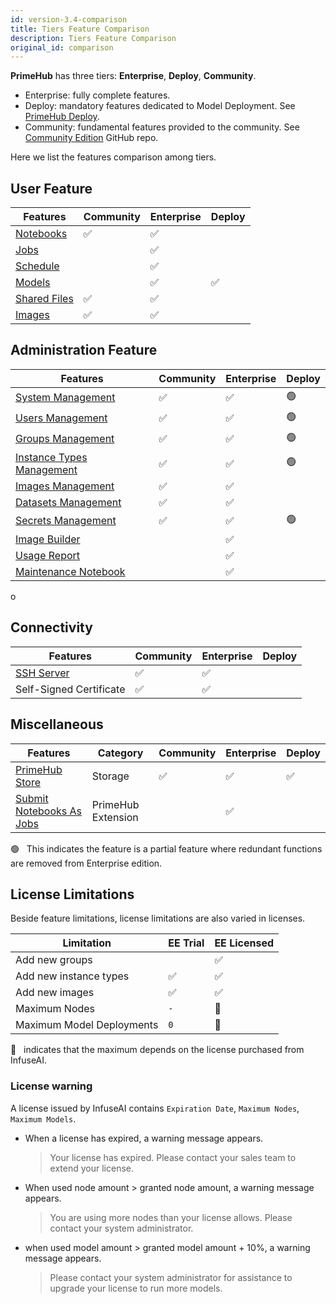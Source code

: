 ```yaml
---
id: version-3.4-comparison
title: Tiers Feature Comparison
description: Tiers Feature Comparison
original_id: comparison
---
```



**PrimeHub** has three tiers: **Enterprise**, **Deploy**, **Community**.

+ <span class="ee-only">Enterprise</span>: fully complete features.
+ <span class="deploy-only">Deploy</span>: mandatory features dedicated to Model Deployment. See [PrimeHub Deploy](deploy-index).
+ <span class="ce-only">Community</span>: fundamental features provided to the community. See [Community Edition](https://github.com/InfuseAI/primehub) GitHub repo.

Here we list the features comparison among tiers.

## User Feature

| Features |  <span class="ce-only">Community</span> | <span class="ee-only">Enterprise</span> |<span class="deploy-only">Deploy</span> |
|----------|-----------|------------------------------------------|----------------------------------------|
| [Notebooks](quickstart/launch-project)| ✅️ | ✅️ ||
| [Jobs](job-submission-feature) |  | ✅️ ||
| [Schedule](job-scheduling-feature) |  | ✅️ ||
| [Models](model-deployment-feature) |  | ✅️ | ✅️ |
| [Shared Files](shared-files) | ✅️ | ✅️ ||
| [Images](group-image) | ✅️ | ✅️ ||

## Administration Feature

| Features | <span class="ce-only">Community</span> | <span class="ee-only">Enterprise</span> | <span class="deploy-only">Deploy</span> |
|----------|-----------|-----------------------------------------|--------|
| [System Management](guide_manual/admin-system)  | ✅️ | ✅️ | 🟢 |
| [Users Management](guide_manual/admin-user)    | ✅️ | ✅️ | 🟢 |
| [Groups Management](guide_manual/admin-group)   | ✅️ | ✅️ | 🟢 |
| [Instance Types Management](guide_manual/admin-instancetype)  | ✅️ | ✅️ | 🟢 |
| [Images Management](guide_manual/admin-image) | ✅️ | ✅️ ||
| [Datasets Management](guide_manual/admin-dataset)  | ✅️ | ✅️ ||
| [Secrets Management](guide_manual/admin-secret) | ✅️ | ✅️ | 🟢 |
| [Image Builder](guide_manual/admin-build-image)  |  | ✅️ ||
| [Usage Report](guide_manual/admin-report)  |  | ✅️ ||
| [Maintenance Notebook](maintenance) |  | ✅️ ||
o

## Connectivity

| Features | <span class="ce-only">Community</span> | <span class="ee-only">Enterprise</span> |<span class="deploy-only">Deploy</span> |
|----------|-----------|-----------------------------------------|----------------------------------------|
| [SSH Server](guide_manual/ssh-config)| ✅️ | ✅️ ||
| Self-Signed Certificate| ✅️ | ✅️ ||


## Miscellaneous

| Features | Category  | <span class="ce-only">Community</span> | <span class="ee-only">Enterprise</span> |<span class="deploy-only">Deploy</span> |
|----------|-----------|-----------|-----------------------------------------|----------------------------------------|
| [PrimeHub Store](design/primehub-store)| Storage| ✅️ | ✅️ | ✅️ |
| [Submit Notebooks As Jobs](ph-notebook-extension)  | PrimeHub Extension |  | ✅️ ||


🟢  &NonBreakingSpace; This indicates the feature is a partial feature where redundant functions are removed from Enterprise edition.

## License Limitations

Beside feature limitations, license limitations are also varied in licenses.

| Limitation | EE Trial |  EE Licensed |
|------------|----------|------|
| Add new groups|| ✅️ |
| Add new instance types| ✅️ | ✅️ |
| Add new images| ✅️ | ✅️ |
| Maximum Nodes|`-`|🌟|
| Maximum Model Deployments|`0`|🌟|

🌟  &NonBreakingSpace; indicates that the maximum depends on the license purchased from InfuseAI.


### License warning

A license issued by InfuseAI contains `Expiration Date`, `Maximum Nodes`, `Maximum Models`.

+ When a license has expired, a warning message appears.

  >Your license has expired. Please contact your sales team to extend your license.

+ When used node amount > granted node amount, a warning message appears.

  > You are using more nodes than your license allows. Please contact your system administrator.

+ when used model amount > granted model amount + 10%, a warning message appears.

  >Please contact your system administrator for assistance to upgrade your license to run more models.
